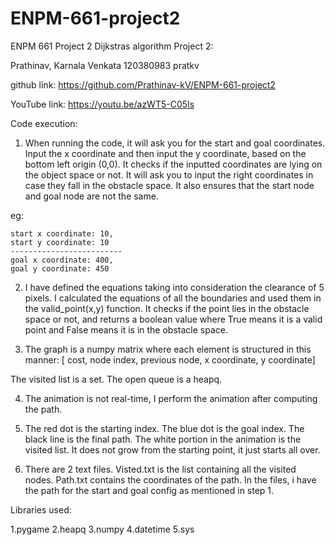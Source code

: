 # ENPM-661-project2
ENPM 661 Project 2
Dijkstras algorithm Project 2:

Prathinav, Karnala Venkata
120380983
pratkv

github link: https://github.com/Prathinav-kV/ENPM-661-project2

YouTube link: https://youtu.be/azWT5-C05Is

Code execution:

1. When running the code, it will ask you for the start and goal coordinates.
Input the x coordinate and then input the y coordinate, based on the bottom left origin (0,0). It checks if the inputted coordinates are lying on the object space or not. It will ask you to input the right coordinates in case they fall in the obstacle space. It also ensures that the start node and goal node are not the same.

eg: 

    start x coordinate: 10,
    start y coordinate: 10
    -------------------------
    goal x coordinate: 400,
    goal y coordinate: 450

2. I have defined the equations taking into consideration the clearance of 5 pixels. I calculated the equations of all the boundaries and used them in the valid_point(x,y) function. It checks if the point lies in the obstacle space or not, and returns a boolean value where True means it is a valid point and False means it is in the obstacle space.

3. The graph is a numpy matrix where each element is structured in this manner:
[ cost, node index, previous node, x coordinate, y coordinate]

The visited list is a set. 
The open queue is a heapq.

4. The animation is not real-time, I perform the animation after computing the path.

5. The red dot is the starting index.
The blue dot is the goal index.
The black line is the final path.
The white portion in the animation is the visited list. It does not grow from the starting point, it just starts all over.

6. There are 2 text files. Visted.txt is the list containing all the visited nodes. Path.txt contains the coordinates of the path. In the files, i have the path for the start and goal config as mentioned in step 1.

Libraries used:

1.pygame
2.heapq 
3.numpy
4.datetime
5.sys 

